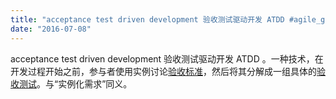 ```yaml
---
title: "acceptance test driven development 验收测试驱动开发 ATDD #agile_glossary"
date: "2016-07-08"
---
```


acceptance test driven development 验收测试驱动开发 ATDD 。一种技术，在开发过程开始之前，参与者使用实例讨论[验收标准](http://bobjiang.com/index.php/2016/07/06/acceptance-criteria/)，然后将其分解成一组具体的[验收测试](http://bobjiang.com/index.php/2016/07/07/acceptance-test-agile_glossary/)。与“实例化需求”同义。
